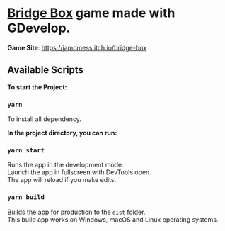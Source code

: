 # [Bridge Box](https://jamomess.itch.io/bridge-box) game made with GDevelop.

**Game Site**: https://jamomess.itch.io/bridge-box

## Available Scripts

**To start the Project:**

### `yarn`

To install all dependency.

**In the project directory, you can run:**

### `yarn start`

Runs the app in the development mode.\
Launch the app in fullscreen with DevTools open.\
The app will reload if you make edits.

### `yarn build`

Builds the app for production to the `dist` folder.\
This build app works on Windows, macOS and Linux operating systems.

